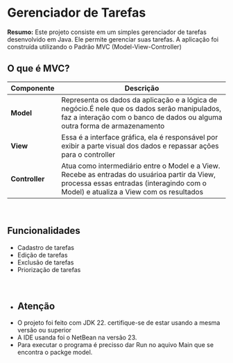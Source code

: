 # Gerenciador de Tarefas

**Resumo:** Este projeto consiste em um simples gerenciador de tarefas desenvolvido em Java. Ele permite gerenciar suas tarefas. A aplicação foi construída utilizando o Padrão MVC (Model-View-Controller)

## O que é MVC?

| **Componente** | **Descrição**                                                                 |
|----------------|-------------------------------------------------------------------------------|
| **Model**      |Representa os dados da aplicação e a lógica de negócio.É nele que os dados serão manipulados, faz a interação com o banco de dados ou alguma outra forma de armazenamento|
| **View**       | Essa é a interface gráfica, ela é responsável por exibir a parte visual dos dados e repassar ações para o controller|
| **Controller** | Atua como intermediário entre o Model e a View. Recebe as entradas do usuárioa partir da View, processa essas entradas (interagindo com o Model) e atualiza a View com os resultados|

<br>

## Funcionalidades
- Cadastro de tarefas
- Edição de tarefas
- Exclusão de tarefas
- Priorização de tarefas
<br><br><br>
- ## Atenção
- O projeto foi feito com JDK 22. certifique-se de estar usando a mesma versão ou superior
- A IDE usanda foi o NetBean na versão 23.
- Para executar o programa é precisso dar Run no aquivo Main que se encontra o packge model.
